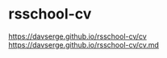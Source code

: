 # rsschool-cv
https://davserge.github.io/rsschool-cv/cv
https://davserge.github.io/rsschool-cv/cv.md
